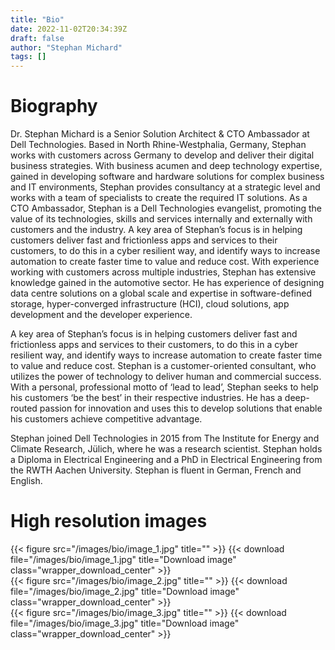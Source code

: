 ```yaml
---
title: "Bio"
date: 2022-11-02T20:34:39Z
draft: false
author: "Stephan Michard"
tags: []
---
```



# Biography
Dr. Stephan Michard is a Senior Solution Architect & CTO Ambassador at Dell Technologies.  Based in North Rhine-Westphalia, Germany, Stephan works with customers across Germany to develop and deliver their digital business strategies.  With business acumen and deep technology expertise, gained in developing software and hardware solutions for complex business and IT environments, Stephan provides consultancy at a strategic level and works with a team of specialists to create the required IT solutions.  As a CTO Ambassador, Stephan is a Dell Technologies evangelist, promoting the value of its technologies, skills and services internally and externally with customers and the industry.  A key area of Stephan’s focus is in helping customers deliver fast and frictionless apps and services to their customers, to do this in a cyber resilient way, and identify ways to increase automation to create faster time to value and reduce cost. With experience working with customers across multiple industries, Stephan has extensive knowledge gained in the automotive sector. He has experience of designing data centre solutions on a global scale and expertise in software-defined storage, hyper-converged infrastructure (HCI), cloud solutions, app development and the developer experience.  

A key area of Stephan’s focus is in helping customers deliver fast and frictionless apps and services to their customers, to do this in a cyber resilient way, and identify ways to increase automation to create faster time to value and reduce cost. Stephan is a customer-oriented consultant, who utilizes the power of technology to deliver human and commercial success. With a personal, professional motto of ‘lead to lead’, Stephan seeks to help his customers ‘be the best’ in their respective industries.  He has a deep-routed passion for innovation and uses this to develop solutions that enable his customers achieve competitive advantage.  

Stephan joined Dell Technologies in 2015 from The Institute for Energy and Climate Research, Jülich, where he was a research scientist. Stephan holds a Diploma in Electrical Engineering and a PhD in Electrical Engineering from the RWTH Aachen University. Stephan is fluent in German, French and English.  



# High resolution images
{{< figure src="/images/bio/image_1.jpg" title="" >}}
{{< download file="/images/bio/image_1.jpg" title="Download image" class="wrapper_download_center" >}}  
{{< figure src="/images/bio/image_2.jpg" title="" >}}
{{< download file="/images/bio/image_2.jpg" title="Download image" class="wrapper_download_center" >}}  
{{< figure src="/images/bio/image_3.jpg" title="" >}}
{{< download file="/images/bio/image_3.jpg" title="Download image" class="wrapper_download_center" >}} 


